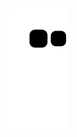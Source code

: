 ###
![Snake animation](https://github.com/henriquemandalor/henriquemandalor/blob/output/github-contribution-grid-snake.svg)

